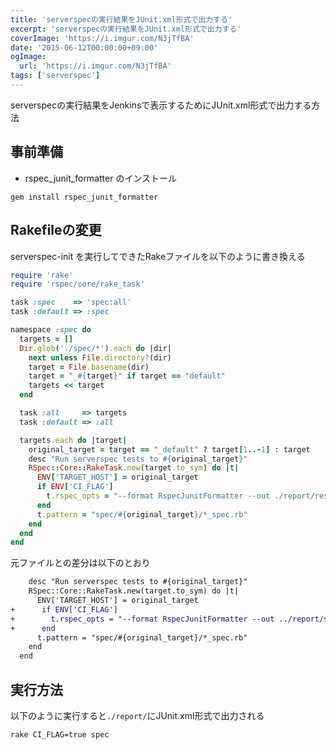 ```yaml
---
title: 'serverspecの実行結果をJUnit.xml形式で出力する'
excerpt: 'serverspecの実行結果をJUnit.xml形式で出力する'
coverImage: 'https://i.imgur.com/N3jTfBA'
date: '2015-06-12T00:00:00+09:00'
ogImage:
  url: 'https://i.imgur.com/N3jTfBA'
tags: ['serverspec']
---
```


serverspecの実行結果をJenkinsで表示するためにJUnit.xml形式で出力する方法

## 事前準備

* rspec_junit_formatter のインストール

``` shell
gem install rspec_junit_formatter
```


## Rakefileの変更

serverspec-init を実行してできたRakeファイルを以下のように書き換える

``` ruby
require 'rake'
require 'rspec/core/rake_task'

task :spec    => 'spec:all'
task :default => :spec

namespace :spec do
  targets = []
  Dir.glob('./spec/*').each do |dir|
    next unless File.directory?(dir)
    target = File.basename(dir)
    target = "_#{target}" if target == "default"
    targets << target
  end

  task :all     => targets
  task :default => :all

  targets.each do |target|
    original_target = target == "_default" ? target[1..-1] : target
    desc "Run serverspec tests to #{original_target}"
    RSpec::Core::RakeTask.new(target.to_sym) do |t|
      ENV['TARGET_HOST'] = original_target
      if ENV['CI_FLAG']
        t.rspec_opts = "--format RspecJunitFormatter --out ./report/results_#{original_target}.xml"
      end
      t.pattern = "spec/#{original_target}/*_spec.rb"
    end
  end
end
```

元ファイルとの差分は以下のとおり

``` diff
    desc "Run serverspec tests to #{original_target}"
    RSpec::Core::RakeTask.new(target.to_sym) do |t|
      ENV['TARGET_HOST'] = original_target
+      if ENV['CI_FLAG']
+        t.rspec_opts = "--format RspecJunitFormatter --out ../report/serverspec/results_#{original_target}.xml"
+      end
      t.pattern = "spec/#{original_target}/*_spec.rb"
    end
  end
```


## 実行方法

以下のように実行すると`./report/`にJUnit.xml形式で出力される

``` shell
rake CI_FLAG=true spec
```
